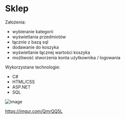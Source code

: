 # Sklep
Założenia: 
- wybieranie kategorii 
- wyświetlania przedmiotów  
- łącznie z bazą sql 
- dodawanie do koszyka 
- wyświetlanie łącznej wartości koszyka 
- możliwość stworzenia konta użytkownika / logowania

Wykorzystane technologie:
- C#
- HTML/CSS
- ASP.NET
- SQL

![image](https://user-images.githubusercontent.com/92309948/232225703-3d003231-b397-4536-a2b9-16d1ec5bff4f.png)

https://imgur.com/QmrQQ5L
